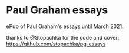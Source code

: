 # Paul Graham essays
ePub of Paul Graham's [essays](http://paulgraham.com/articles.html) until March 2021.

thanks to @Stopachka for the code and cover: https://github.com/stopachka/pg-essays
